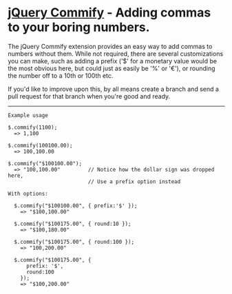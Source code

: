 [jQuery Commify](http://www.christopherstyles.com/jquery-commify) - Adding commas to your boring numbers.
================================

The jQuery Commify extension provides an easy way to add commas to numbers without them. While not required, there are several customizations you can make, such as adding a prefix ('$' for a monetary value would be the most obvious here, but could just as easily be '%' or '&euro;'), or rounding the number off to a 10th or 100th etc.

If you'd like to improve upon this, by all means create a branch and send a pull request for that branch when you're good and ready.

* * *


    Example usage
  
    $.commify(1100); 
      => 1,100
    
    $.commify(100100.00); 
      => 100,100.00
      
    $.commify("$100100.00"); 
      => "100,100.00"         // Notice how the dollar sign was dropped here,
                              // Use a prefix option instead
    
    With options:
      
      $.commify("$100100.00", { prefix:'$' }); 
        => "$100,100.00"
      
      $.commify("$100175.00", { round:10 }); 
        => "$100,180.00"
      
      $.commify("$100175.00", { round:100 }); 
        => "100,200.00"
      
      $.commify("$100175.00", { 
          prefix: '$',
          round:100
        }); 
        => "$100,200.00"
